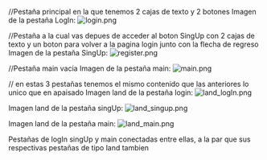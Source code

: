 //Pestaña principal en la que tenemos 2 cajas de texto y 2 botones 
Imagen de la pestaña LogIn: ![login.png](img%2Flogin.png)

//Pestaña a la cual vas depues de acceder al boton SingUp con 2 cajas de texto y un boton para volver a la pagina login junto con la flecha de regreso
Imagen de la pestaña SingUp: ![register.png](img%2Fregister.png)

//Pestaña main vacia
Imagen de la pestaña main: ![main.png](img%2Fmain.png)


// en estas 3 pestañas tenemos el mismo contenido que las anteriores lo unico que en apaisado
Imagen land de la pestaña login: ![land_logIn.png](img%2Fland_logIn.png)

Imagen land de la pestaña singUp: ![land_singup.png](img%2Fland_singup.png)

Imagen land de la pestaña main: ![land_main.png](img%2Fland_main.png)

Pestañas de logIn singUp y main conectadas entre ellas, a la par que sus respectivas pestañas de tipo land tambien